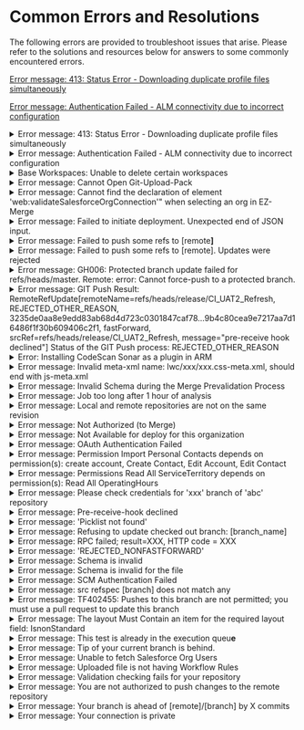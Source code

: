 # Common Errors and Resolutions

The following errors are provided to troubleshoot issues that arise. Please refer to the solutions and resources below for answers to some commonly encountered errors.

[Error message: 413: Status Error - Downloading duplicate profile files simultaneously](https://knowledgebase.autorabit.com/~/revisions/3VI0zaSEEP3zDMr0Tue8/product-guides/arm/troubleshoot/arm-faqs/common-errors-and-resolutions/error-message-413-status-error-downloading-duplicate-profile-files-simultaneously)

[Error message: Authentication Failed - ALM connectivity due to incorrect configuration](https://knowledgebase.autorabit.com/~/revisions/ukRudv9dGRUL2q4Awg7g/product-guides/arm/troubleshoot/arm-faqs/common-errors-and-resolutions/authentication-failed)



<details>

<summary>Error message: 413: Status Error - Downloading duplicate profile files simultaneously</summary>

Users may encounter a 413-status error in the browser console when trying to upload duplicate profile files that have been resolved after downloading from version control. This occurs when users try to download numerous files at one time. Download one profile file at a time to resolve the error.

</details>

<details>

<summary>Error message: Authentication Failed - ALM connectivity due to incorrect configuration</summary>

This error may occur when users are selecting an ALM on the EZ-Commit screen. VPN connectivity appears to be the source of intermittent ALM connectivity issues; the ALM is incorrectly configured. To correct this issue:&#x20;

* On the My Account screen, look for the ALM configuration.&#x20;
* To reauthenticate your ALM configuration, click the Test Connection icon to verify your credentials.

If the steps above do not work, create a new credential and link it to your ALM account.

</details>

<details>

<summary>Base Workspaces: Unable to delete certain workspaces</summary>

Despite having admin privileges in your instance, you are unable to delete certain workspaces, as the Delete button appears grayed out, as shown in the screenshot below.

<figure><img src="../../../../.gitbook/assets/image (1751).png" alt=""><figcaption><p>Base Workspaces</p></figcaption></figure>

The reason the Delete button is grayed out is that these workspaces are classified as Base Workspaces. Base workspaces are directly linked to a branch in your instance, and they cannot be deleted unless the associated branch is unregistered from AutoRABIT. When you register a new branch, a workspace is created, and they are tightly connected.

If you still wish to remove any workspace where the delete option is grayed out, please ensure that the related branch is no longer needed, and proceed to unregister the branch. Once the branch is unregistered, you will be able to delete the associated workspace.

</details>

<details>

<summary>Error message: Cannot Open Git-Upload-Pack</summary>

Users may encounter this error message when trying to register the Bitbucket repository. This occurs when:

* The Bitbucket account is locked.
* When registering the Bitbucket repository, the wrong credentials were used.
* The IT/Network team has whitelisted ARM's IP address.

To resolve this issue:

* Try recreating a new credential and updating the credentials under the **Admin > Credential** section.
* Re-register your bitbucket repository in ARM.

</details>

<details>

<summary>Error message: Cannot find the declaration of element 'web:validateSalesforceOrgConnection'" when selecting an org in EZ-Merge</summary>

The error below pops up while selecting the org for merge validation: `cvc-elt.1.a: Cannot find the declaration of element 'web:validateSalesforceOrgConnection'`

**Cause of the issue:** This may be due to a cache problem while selecting the Salesforce Org.

**Resolution:** Clearing the browser cache and refreshing the browser will resolve the issue.

</details>

<details>

<summary>Error message: Failed to initiate deployment. Unexpected end of JSON input.</summary>

When running a CI job, if any of the folders in the remote repository has an empty **JSON** file, that will cause SFDX commands to fail with an incorrect JSON error. Delete the **empty JSON file(s)** from the remote repository to resolve this issue and re-run the CI job.

</details>

<details>

<summary>Error message: Failed to push some refs to [remote<strong>]</strong></summary>

This error typically happens when you try to push to a remote repository, but your local branch is behind the remote branch. You need to pull the latest changes from the remote repository before you can push your changes.

</details>

<details>

<summary>Error message: Failed to push some refs to [remote]. Updates were rejected</summary>

This error usually occurs when you try to push a commit to a target branch, but the `HEAD` has been updated by someone else after you started your merge. You need to fetch the latest changes from the remote repository using **git fetch** and then merge them into your local branch using **git merge** before attempting to push again. You **can’t re-push** because:

* Your merge commit references an **older state** of the target branch.
* Re-pushing would **skip** newer commits, which could cause lost work or conflicts.

You need to **re-perform the merge** using the latest version of the target branch.

</details>

<details>

<summary>Error message: GH006: Protected branch update failed for refs/heads/master. Remote: error: Cannot force-push to a protected branch.</summary>

This error may be encountered while attempting to commit changes for a production organization to the GitHub master branch. This occurred because protected branches do not allow force-pushes. Get in touch with your Administrator to turn off the protection on that branch.

</details>

<details>

<summary>Error message: GIT Push Result: RemoteRefUpdate[remoteName=refs/heads/release/CI_UAT2_Refresh, REJECTED_OTHER_REASON, 3235de0aa8e9edd83ab68d4d723c0301847caf78...9b4c80cea9e7217aa7d16486f1f30b609406c2f1, fastForward, srcRef=refs/heads/release/CI_UAT2_Refresh, message="pre-receive hook declined"] Status of the GIT Push process: REJECTED_OTHER_REASON</summary>

Multiple Branching Baseline jobs show no local modifications to commit. As a result, the following error message is thrown. This occurs when one of your commit messages is missing a valid issue key:&#x20;

9b4c80c: Commit From AutoRABIT \[Branch Baseline] \[LabelName:UAT2 Baseline]

Cross-verify the following things:

* Create a new repository link where the key should include part of the commit comment from AutoRABIT or
* Modify the existing Repository Link’s Key to align with the AutoRABIT Branching Baseline commit comment or
* &#x20;Disable the Repository Link.

For more content, refer to![](<../../../../.gitbook/assets/image (783).png>)[Link to a web service | Bitbucket Cloud | Atlassian Support](https://support.atlassian.com/bitbucket-cloud/docs/link-to-a-web-service/).

</details>

<details>

<summary>Error: Installing CodeScan Sonar as a plugin in ARM</summary>

This occurs when using an old version of CodeScan. Install the most recent version of CodeScan to avoid any installation errors.

</details>

<details>

<summary>Error message: Invalid meta-xml name: lwc/xxx/xxx.css-meta.xml, should end with js-meta.xml</summary>

When a deployment fails, this error usually occurs due to behavior in the Salesforce CLI 7.83 version. When retrieving the LWC components, it retrieves .css-meta.xml rather than .js-meta.xml file, which results in the deployment failing. Try renaming the .css-meta.xml file to .js-meta.xml and running the deployment again. Salesforce stopped maintaining SFDX v7 in April 2023 and no longer provides updates, bug fixes, or technical support.&#x20;

</details>

<details>

<summary>Error message: Invalid Schema during the Merge Prevalidation Process</summary>

This issue will occur if there are any special characters like the one below and if the string (length=7) is considered a GIT conflict (it is a GIT behavior), it will not perform the Merge.

Special Characters: '>' ; '<' ; '|' ; '=' &#x20;

We recommend limiting the above four special characters to fewer than 7 to avoid such problems.

For example, in the Class file, if you observe this **">>>>>>>"** character string (length=7), then update it to less than 7 in the branch itself and rerun the Merge operation.

</details>

<details>

<summary>Error message: Job too long after 1 hour of analysis</summary>

In CodeScan Cloud, the default setting for unit test timeouts is **1 hour (3600 seconds)** for limited Metadata analysis. These timeouts might not be enough if your project has a lot of metadata. This is the reason behind the error message.

Increase the timeouts to avoid this problem:

1. Click **Project Settings > General Settings** in your Project Overview.
2. Click the **CodeScan** tab on the left and modify the timeout under the **Unit Test Timeout** once you're in **General Settings**.

</details>

<details>

<summary>Error message: Local and remote repositories are not on the same revision</summary>

There are several possible explanations for AutoRABIT to throw an error **"local and remote repo is not on same revision"**:

1. The local repository is out of date.
2. The branch that contains the commit was deleted, so the commit is no longer referenced.
3. Someone force-pushed the commit.

</details>

<details>

<summary>Error message: Not Authorized (to Merge)</summary>

This error message occurs when performing a merge when credentials are not properly mapped in ARM. Follow the steps below to resolve this issue.

1. In Azure, create a new token.
2. In ARM, go to **Admin > Credential** and create a new credential.
3. Re-test the connection after mapping the credential to your version control branch (in the _**Profile**_ section).

If the test connection for the mapped repository and branch fails, we recommend upgrading your password and altering the credential in the credential section, then retrying the connection.

</details>

<details>

<summary>Error message: Not Available for deploy for this organization</summary>

Getting the ''Not Available for deploy for this organization'' error message while deploying the Apex class to the target org can occur when your Salesforce user has an Integration license assigned.

<figure><img src="../../../../.gitbook/assets/image (1750).png" alt=""><figcaption></figcaption></figure>

While this license generally allows users to validate and deploy standard or custom objects and fields, it is usually insufficient for deploying most other metadata types. For example, if you are trying to deploy new or updated permissions or custom items like Flows or Apex, the Integration license is likely to result in one of the following two errors:

* &#x20;"&#x49;_&#x6E;sufficient access rights on cross-reference id"_
* &#x20;_"not available for deploy for this organization_''

**Troubleshooting Steps**

1. Ensure your Salesforce deployment user has all the necessary permissions to deploy the metadata item to the target organization.
2. If you're unsure about which user permission(s) are required for the deployment, we recommend consulting with the administrators who manage the organization’s permissions. They are the best resources to assist you.
3. Check whether both environments being compared are using the same API version. Differences in metadata API versions between the source and target organizations may lead to validation errors.

{% hint style="info" %}
**Note**: _Please note that this error originates from Salesforce rather than AutoRABIT. Nevertheless, we are committed to offering support based on our collective experience with the Metadata API. Our goal is to assist you in navigating this issue and, when possible, help you find a solution. If a resolution is not achievable, we may recommend reaching out to Salesforce support for additional assistance. Thank you for your understanding._
{% endhint %}

</details>

<details>

<summary>Error message: OAuth Authentication Failed</summary>

Users may encounter this error when trying to register a Salesforce environment in ARM. This occurs when users do not use the My Domain URL when adding the Salesforce org to ARM. To correct this error, use **My Domain URL** while registering a Salesforce org in ARM.

</details>

<details>

<summary>Error message: Permission Import Personal Contacts depends on permission(s): create account, Create Contact, Edit Account, Edit Contact</summary>

Please refer to this article, [https://developer.salesforce.com/forums/?id=906F00000008lFkIAI](https://developer.salesforce.com/forums/?id=906F00000008lFkIAI)

</details>

<details>

<summary>Error message: Permissions Read All ServiceTerritory depends on permission(s): Read All OperatingHours</summary>

Please refer to this article: [https://developer.salesforce.com/forums/?id=906F0000000AkbzIAC](https://developer.salesforce.com/forums/?id=906F0000000AkbzIAC).

</details>

<details>

<summary>Error message: Please check credentials for 'xxx' branch of 'abc' repository</summary>

Users may encounter this error when trying to connect to the Bitbucket repo, which typically relates to user permissions.  If you are using the wrong file format for the **package.xml,** then the above error occurs. Check the permissions you have on your Bitbucket repository with the repository owner/administrator. Request permissions other users have if you don't have the needed permissions.

</details>

<details>

<summary>Error message: Pre-receive-hook declined</summary>

This error is usually returned when you have some branch restrictions set up in your repository and the commit you are trying to push does not meet the requirements of that branch restriction.

</details>

<details>

<summary>Error message: 'Picklist not found'</summary>

The potential causes of _Picklist not found_ error-related Merge/Commit Prevalidation deployment failures are listed below, along with the procedures you need to follow to fix them:

* **Verify the field name:** Verify the API name or the label of the picklist field you're trying to reference and the spelling and capitalization of your source.
* **Check the object:** Verify the object you're working with has the picklist field you're looking for. Locate the proper object by going to the **Object Manager** in **Salesforce Setup**. Look for the disputed field in the **Fields & Relationships** section in the target org.
* **Validate field-level security:** Make sure the user or profile you're using can see and access the picklist field. Ensure the user has the appropriate permissions to see and update the field by checking the field-level security settings for their profile. Check the **field-level security settings** to ensure the user's profile has appropriate permissions to view and edit the field.
* **Consider record types:** If your Salesforce org utilizes record types, check to see if the picklist field is specific to a particular record type. If it is, ensure that the user or profile you're using has access to the relevant record type.
* **Consider field dependencies:** If the picklist field has any field dependencies or controlling fields, ensure that the controlling field values are set correctly. If the controlling field values are incorrect or incompatible, it can lead to the "picklist field not found" error.

</details>

<details>

<summary>Error message: Refusing to update checked out branch: [branch_name]</summary>

This error occurs when you try to push to the branch you currently have checked out. To resolve this, you can either switch to a different branch or create a new branch to work on.

</details>

<details>

<summary>Error message: RPC failed; result=XXX, HTTP code = XXX</summary>

This error is often related to network issues or server misconfigurations. It can occur when pushing large files or when the Git server is experiencing problems. Checking your network connection and trying again later may resolve this error.

</details>

<details>

<summary>Error message: 'REJECTED_NONFASTFORWARD'</summary>

Suppose the error REJECTED\_NONFASTFORWARD is thrown in your EZ-Commit; in that case, the issue is specific to your repository, and the error occurs at the GIT version control level when multiple developers try to modify a file simultaneously. If you reencounter this issue, please wait a few minutes and reattempt the commit.

</details>

<details>

<summary>Error message: Schema is invalid</summary>

Users may encounter this error when a merge is failing for metadata members. This is due to an invalid structure. If there are any **special characters** like '**>**', '**<**', '**|**', '**=**', and the **string(length =7)**, this is considered a GIT conflict (a GIT behavior), which will cause the merge to fail. To prevent this, we recommend that you limit the previously mentioned unique characters to less than seven (7).&#x20;

For example, if you observe ">>>>>>>" character string(length =7) in any of the Apex Class files or any metadata member files, then update it to less than 7 in the branch itself and re-run the Merge.

</details>

<details>

<summary>Error message: Schema is invalid for the file</summary>

Users may encounter this error when trying to perform a merge due to invalid characters like (>>>, <<<) symbols used in the file. To resolve, download the merge conflict files and validate the characters present in those XML files.

</details>

<details>

<summary>Error message: SCM Authentication Failed</summary>

When a commit returns this error, it is either because:&#x20;

* Version control mapped to your Salesforce org user is incorrect.
* Your user credentials are incorrectly configured in ARM.

1. Ensure your account is correctly mapped with the version control branch to reflect the commits under your name.
2. Verify your credentials in the **Admin > Credential Manager** section and authenticate the connection again.

</details>

<details>

<summary>Error message: src refspec [branch] does not match any</summary>

This error occurs when you try to push a branch that doesn't exist locally or has a different name. Ensure that the branch exists and that you have the correct name.

</details>

<details>

<summary>Error message: TF402455: Pushes to this branch are not permitted; you must use a pull request to update this branch</summary>

This error may be encountered while attempting to commit changes for the production organization to the GitHub master branch.  This is expected. When the branch is set with the branch policy, you cannot push it directly and need to create a pull request to update it. Once you remove the branch policy, you should have the ability to push changes to the master branch. Please contact the GitHub Administrator to request push permissions.

</details>

<details>

<summary>Error message: The layout Must Contain an item for the required layout field: IsnonStandard</summary>

Please refer to this article, [https://developer.salesforce.com/forums/?id=906F00000008sDkIAI](https://developer.salesforce.com/forums/?id=906F00000008sDkIAI)

</details>

<details>

<summary>Error message: This test is already in the execution queu<strong>e</strong></summary>

When generating a code coverage report for a registered Salesforce org, the test fails with this error if the Apex test execution takes a long time. Go to **TAF > Apex Test Execution** and clear all of the tests in the queue, then run the code coverage report through ARM again.

</details>

<details>

<summary>Error message: Tip of your current branch is behind.</summary>

This error usually occurs when you try to push a commit to a target branch, but the `HEAD` has been updated by someone else after you started your merge. You need to fetch the latest changes from the remote repository using **git fetch** and then merge them into your local branch using **git merge** before attempting to push again. You **can’t re-push** because:

* Your merge commit references an **older state** of the target branch.
* Re-pushing would **skip** newer commits, which could cause lost work or conflicts.

You need to **re-perform the merge** using the latest version of the target branch.

</details>

<details>

<summary>Error message: Unable to fetch Salesforce Org Users</summary>

This error may be encountered when a user tries to access the Salesforce Org in the ARM Version Control, CI Jobs, Deployment, and SFDX Modules. This may occur due to an invalid username, password, or security token, if the user is locked out, or if the Salesforce API version is incorrectly configured.&#x20;

Upgrade the API source flow in your Salesforce org to the most recent version and maintain the same Salesforce version in ARM by going to **Admin > My Account > My Salesforce Settings** and updating the API version.

</details>

<details>

<summary>Error message: Uploaded file is not having Workflow Rules</summary>

This occur may occur when environment provisioning jobs are failing due to using the wrong file format for the **package.xml** file. Upload the correct package.xml file during the creation of environment provisioning jobs.

</details>

<details>

<summary>Error message: Validation checking fails for your repository</summary>

Users may encounter this error message when a Merge is failed. This occurs when repository credentials are expired or have been modified and not updated in ARM.&#x20;

1. Navigate to **Admin > VC repos**, select your repository, and perform a test connection. Please verify your repository credentials are not expired or modified.
2. Re-run the CI job after you confirm that the repository connection is successful.

</details>

<details>

<summary>Error message: You are not authorized to push changes to the remote repository</summary>

This error occurs during the branching baseline operation when version control credentials are insufficient for pushing changes to a branch. This indicates that you have read permissions but not write permissions. After updating your permissions, re-run a new branching baseline operation.

</details>

<details>

<summary>Error message: Your branch is ahead of [remote]/[branch] by X commits</summary>

This error message indicates that your local branch has commits that haven't been pushed to the remote branch. To resolve this, you can either push your local commits using **git push** or discard your local commits using **git reset** or **git stash**.

</details>

<details>

<summary>Error message: Your connection is private</summary>

If you are unable to connect to the ARM instance and get this error, it is due to cache and cookies in your system. To resolve this issue, follow the steps below.

1. On your computer, open **Chrome**.
2. At the top right, click **More**.
3. Click **More tools**.
4. Clear **browsing data**.
5. At the top, choose a **time range**. To delete everything, select **All time**.
6. Next to **Cookies and other site data** and **Cached images and files,** check the boxes.
7. Click **Clear data**.
8. Now, log in to your instances using the new browser tab.

</details>

